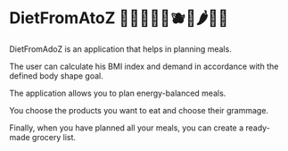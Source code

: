# DietFromAtoZ :watermelon::avocado::pizza::green_salad::sushi::blueberries::croissant::hot_pepper::broccoli::eggplant:

DietFromAdoZ is an application that helps in planning meals. 

The user can calculate his BMI index and demand in accordance with the defined body shape goal. 

The application allows you to plan energy-balanced meals. 

You choose the products you want to eat and choose their grammage. 

Finally, when you have planned all your meals, you can create a ready-made grocery list.
